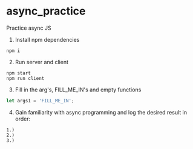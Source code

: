 # async_practice
Practice async JS

1. Install npm dependencies
```
npm i
```
2. Run server and client
```
npm start
npm run client
```
3. Fill in the arg's, FILL_ME_IN's and empty functions
``` javascript
let args1 = 'FILL_ME_IN';
```
4. Gain familiarity with async programming and log the desired result in order:
```
1.)
2.)
3.)
```
